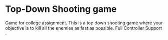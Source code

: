 # Top-Down Shooting game
Game for college assignment.
This is a top down shooting game where your objective is to kill all the enemies as fast as possible. Full Controller Support .

